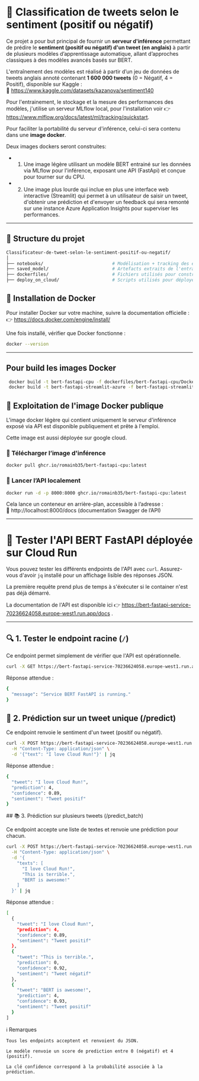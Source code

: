 # 🧠 Classification de tweets selon le sentiment (positif ou négatif)

Ce projet a pour but principal  de fournir un **serveur d'inférence** permettant de prédire le **sentiment (positif ou négatif) d'un tweet (en anglais)** à partir de plusieurs modèles d’apprentissage automatique, allant d’approches classiques à des modèles avancés basés sur BERT.

L'entraînement des modèles est réalisé à partir d’un jeu de données de tweets anglais annoté contenant **1 600 000 tweets** (0 = Négatif, 4 = Positif), disponible sur Kaggle :  
🔗 https://www.kaggle.com/datasets/kazanova/sentiment140

Pour l'entrainement, le stockage et la mesure des performances des modèles, j'utilise un serveur MLflow local, pour l'installation voir 👉 https://www.mlflow.org/docs/latest/ml/tracking/quickstart.

Pour faciliter la portabilité du serveur d'inférence, celui-ci sera contenu dans une **image docker**.

Deux images dockers seront construites:

 - 1. Une image légère utilisant un modèle BERT entrainé sur les données via MLflow pour l'inférence, exposant une API (FastApi) et conçue pour tourner sur du CPU.
 - 2. Une image plus lourde qui inclue en plus une interface web interactive (Streamlit) qui permet à un utilisateur de saisir un tweet, d'obtenir une prédiction et d'envoyer un feedback qui sera remonté sur une instance Azure Application Insights pour superviser les performances. 


---

## 📁 Structure du projet

```bash
Classificateur-de-tweet-selon-le-sentiment-positif-ou-negatif/
│
├── notebooks/                          # Modélisation + tracking des expérimentations via MLFlow
├── saved_model/                        # Artefacts extraits de l'entrainement du modèle BERT via le serveur MLflow qui seront utilisés pour construire le serveur d'inférence
├── dockerfiles/                        # Fichiers utilisés pour construire les images docker et définir les dépendances utilisées ainsi que les applications Fastapi et Streamlit
├── deploy_on_cloud/                    # Scripts utilisés pour déployer le serveur d'inférence sur google cloud

```
## 🐳 Installation de Docker

Pour installer Docker sur votre machine, suivre la documentation officielle :  
👉 https://docs.docker.com/engine/install/

Une fois installé, vérifier que Docker fonctionne :

```bash
docker --version
```

---
## Pour build les images Docker

```bash
 docker build -t bert-fastapi-cpu -f dockerfiles/bert-fastapi-cpu/Dockerfile .
 docker build -t bert-fastapi-streamlit-azure -f bert-fastapi-streamlit-azure/Dockerfile .
```

## 🚀 Exploitation de l'image Docker publique

L'image docker légère qui contient uniquement le serveur d'inférence exposé via API est disponible publiquement et prête à l'emploi.

Cette image est aussi déployée sur google cloud.

### 🔹 Télécharger l’image d'inférence

```bash
docker pull ghcr.io/romainb35/bert-fastapi-cpu:latest
```

### 🔹 Lancer l’API localement

```bash
docker run -d -p 8000:8000 ghcr.io/romainb35/bert-fastapi-cpu:latest
```

Cela lance un conteneur en arrière-plan, accessible à l’adresse :  
📍 http://localhost:8000/docs (documentation Swagger de l’API)

---

# 🧪 Tester l'API BERT FastAPI déployée sur Cloud Run

Vous pouvez tester les différents endpoints de l'API avec `curl`. Assurez-vous d'avoir `jq` installé pour un affichage lisible des réponses JSON.

La première requête prend plus de temps à s'éxécuter si le container n'est pas déjà démarré.

La documentation de l'API est disponible ici 👉 https://bert-fastapi-service-70236624058.europe-west1.run.app/docs .

---

## 🔍 1. Tester le endpoint racine (`/`)

Ce endpoint permet simplement de vérifier que l'API est opérationnelle.

```bash
curl -X GET https://bert-fastapi-service-70236624058.europe-west1.run.app/ | jq
```

Réponse attendue :
```bash
{
  "message": "Service BERT FastAPI is running."
}
```

## 💬 2. Prédiction sur un tweet unique (/predict)

Ce endpoint renvoie le sentiment d'un tweet (positif ou négatif).

```bash
curl -X POST https://bert-fastapi-service-70236624058.europe-west1.run.app/predict \
  -H "Content-Type: application/json" \
  -d '{"text": "I love Cloud Run!"}' | jq
```

Réponse attendue :
```bash
{
  "tweet": "I love Cloud Run!",
  "prediction": 4,
  "confidence": 0.89,
  "sentiment": "Tweet positif"
}
```

## 📚 3. Prédiction sur plusieurs tweets (/predict_batch)

Ce endpoint accepte une liste de textes et renvoie une prédiction pour chacun.

```bash
curl -X POST https://bert-fastapi-service-70236624058.europe-west1.run.app/predict_batch \
  -H "Content-Type: application/json" \
  -d '{
    "texts": [
      "I love Cloud Run!",
      "This is terrible.",
      "BERT is awesome!"
    ]
  }' | jq
  ```

Réponse attendue :
```bash
[
  {
    "tweet": "I love Cloud Run!",
    "prediction": 4,
    "confidence": 0.89,
    "sentiment": "Tweet positif"
  },
  {
    "tweet": "This is terrible.",
    "prediction": 0,
    "confidence": 0.92,
    "sentiment": "Tweet négatif"
  },
  {
    "tweet": "BERT is awesome!",
    "prediction": 4,
    "confidence": 0.93,
    "sentiment": "Tweet positif"
  }
]
```
ℹ️ Remarques

    Tous les endpoints acceptent et renvoient du JSON.

    Le modèle renvoie un score de prediction entre 0 (négatif) et 4 (positif).

    La clé confidence correspond à la probabilité associée à la prédiction.








